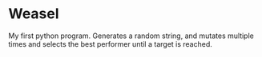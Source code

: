 # Weasel
My first python program. Generates a random string, and mutates multiple times and selects the best performer until a target is reached.

